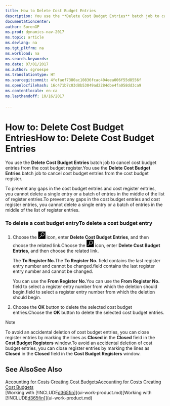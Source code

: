 ```yaml
---
title: How to Delete Cost Budget Entries
description: You use the **Delete Cost Budget Entries** batch job to cancel cost budget entries from the cost budget register.
documentationcenter: 
author: SorenGP
ms.prod: dynamics-nav-2017
ms.topic: article
ms.devlang: na
ms.tgt_pltfrm: na
ms.workload: na
ms.search.keywords: 
ms.date: 07/01/2017
ms.author: sgroespe
ms.translationtype: HT
ms.sourcegitcommit: 4fefaef7380ac10836fcac404eea006f55d8556f
ms.openlocfilehash: 16c471b7c03d8b53049ad2284dbe4fa058dd3ca9
ms.contentlocale: en-ca
ms.lasthandoff: 10/16/2017

---
```

# <a name="how-to-delete-cost-budget-entries"></a><span data-ttu-id="1e175-103">How to: Delete Cost Budget Entries</span><span class="sxs-lookup"><span data-stu-id="1e175-103">How to: Delete Cost Budget Entries</span></span>
<span data-ttu-id="1e175-104">You use the **Delete Cost Budget Entries** batch job to cancel cost budget entries from the cost budget register.</span><span class="sxs-lookup"><span data-stu-id="1e175-104">You use the **Delete Cost Budget Entries** batch job to cancel cost budget entries from the cost budget register.</span></span>  

<span data-ttu-id="1e175-105">To prevent any gaps in the cost budget entries and cost register entries, you cannot delete a single entry or a batch of entries in the middle of the list of register entries.</span><span class="sxs-lookup"><span data-stu-id="1e175-105">To prevent any gaps in the cost budget entries and cost register entries, you cannot delete a single entry or a batch of entries in the middle of the list of register entries.</span></span>  

### <a name="to-delete-a-cost-budget-entry"></a><span data-ttu-id="1e175-106">To delete a cost budget entry</span><span class="sxs-lookup"><span data-stu-id="1e175-106">To delete a cost budget entry</span></span>  

1.  <span data-ttu-id="1e175-107">Choose the ![Search for Page or Report](media/ui-search/search_small.png "Search for Page or Report icon") icon, enter **Delete Cost Budget Entries**, and then choose the related link.</span><span class="sxs-lookup"><span data-stu-id="1e175-107">Choose the ![Search for Page or Report](media/ui-search/search_small.png "Search for Page or Report icon") icon, enter **Delete Cost Budget Entries**, and then choose the related link.</span></span>  

    <span data-ttu-id="1e175-108">The **To Register No.**</span><span class="sxs-lookup"><span data-stu-id="1e175-108">The **To Register No.**</span></span> <span data-ttu-id="1e175-109">field contains the last register entry number and cannot be changed.</span><span class="sxs-lookup"><span data-stu-id="1e175-109">field contains the last register entry number and cannot be changed.</span></span>  

    <span data-ttu-id="1e175-110">You can use the **From Register No.**</span><span class="sxs-lookup"><span data-stu-id="1e175-110">You can use the **From Register No.**</span></span> <span data-ttu-id="1e175-111">field to select a register entry number from which the deletion should begin.</span><span class="sxs-lookup"><span data-stu-id="1e175-111">field to select a register entry number from which the deletion should begin.</span></span>  
2.  <span data-ttu-id="1e175-112">Choose the **OK** button to delete the selected cost budget entries.</span><span class="sxs-lookup"><span data-stu-id="1e175-112">Choose the **OK** button to delete the selected cost budget entries.</span></span>  

> [!NOTE]  
>  <span data-ttu-id="1e175-113">To avoid an accidental deletion of cost budget entries, you can close register entries by marking the lines as **Closed** in the **Closed** field in the **Cost Budget Registers** window.</span><span class="sxs-lookup"><span data-stu-id="1e175-113">To avoid an accidental deletion of cost budget entries, you can close register entries by marking the lines as **Closed** in the **Closed** field in the **Cost Budget Registers** window.</span></span>  

## <a name="see-also"></a><span data-ttu-id="1e175-114">See Also</span><span class="sxs-lookup"><span data-stu-id="1e175-114">See Also</span></span>  
<span data-ttu-id="1e175-115">[Accounting for Costs](finance-manage-cost-accounting.md)
[Creating Cost Budgets](finance-create-cost-budgets.md)</span><span class="sxs-lookup"><span data-stu-id="1e175-115">[Accounting for Costs](finance-manage-cost-accounting.md)
[Creating Cost Budgets](finance-create-cost-budgets.md)</span></span>  
<span data-ttu-id="1e175-116">[Working with [!INCLUDE[d365fin](includes/d365fin_md.md)]](ui-work-product.md)</span><span class="sxs-lookup"><span data-stu-id="1e175-116">[Working with [!INCLUDE[d365fin](includes/d365fin_md.md)]](ui-work-product.md)</span></span>

